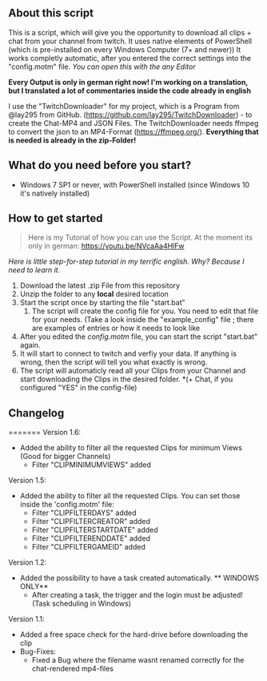 ## About this script

This is a script, which will give you the opportunity to download all clips + chat from your channel from twitch. It uses native elements of PowerShell (which is pre-installed on every Windows Computer (7+ and newer))
It works completly automatic, after you entered the correct settings into the "config.motm" file. *You can open this with the any Editor*

**Every Output is only in german right now! I'm working on a translation, but I translated a lot of commentaries inside the code already in english**

I use the "TwitchDownloader" for my project, which is a Program from @lay295 from GitHub. (https://github.com/lay295/TwitchDownloader) - to create the Chat-MP4 and JSON Files. The TwitchDownloader needs ffmpeg to convert the json to an MP4-Format (https://ffmpeg.org/). **Everything that is needed is already in the zip-Folder!**

## What do you need before you start?

- Windows 7 SP1 or never, with PowerShell installed (since Windows 10 it's natively installed)


## How to get started

>Here is my Tutorial of how you can use the Script. At the moment its only in german:
https://youtu.be/NVcaAa4HlFw

*Here is little step-for-step tutorial in my terrific english. Why? Because I need to learn it.*

1. Download the latest .zip File from this repository
2. Unzip the folder to any **local** desired location
3. Start the script once by starting the file "start.bat"
	1. The script will create the config file for you. You need to edit that file for your needs.
	(Take a look inside the "example_config" file ; there are examples of entries or how it needs to look like
4. After you edited the *config.motm* file, you can start the script "start.bat" again.
5. It will start to connect to twitch and verfiy your data. If anything is wrong, then the script will tell you what exactly is wrong.
6. The script will automaticly read all your Clips from your Channel and start downloading the Clips in the desired folder. *(+ Chat, if you configured "YES" in the config-file)

## Changelog

=======
Version 1.6:
- Added the ability to filter all the requested Clips for minimum Views (Good for bigger Channels)
	- Filter "CLIPMINIMUMVIEWS" added
	
Version 1.5:
- Added the ability to filter all the requested Clips. You can set those inside the 'config.motm' file:
	- Filter "CLIPFILTERDAYS" added
	- Filter "CLIPFILTERCREATOR" added
	- Filter "CLIPFILTERSTARTDATE" added
	- Filter "CLIPFILTERENDDATE" added
	- Filter "CLIPFILTERGAMEID" added
	
Version 1.2:
- Added the possibility to have a task created automatically. ** WINDOWS ONLY**
	- After creating a task, the trigger and the login must be adjusted! (Task scheduling in Windows)
	
Version 1.1:
- Added a free space check for the hard-drive before downloading the clip
- Bug-Fixes:
	- Fixed a Bug where the filename wasnt renamed correctly for the chat-rendered mp4-files
